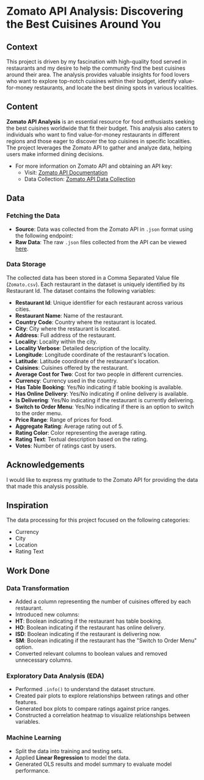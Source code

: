 # Zomato API Analysis: Discovering the Best Cuisines Around You

## Context

This project is driven by my fascination with high-quality food served in restaurants and my desire to help the community find the best cuisines around their area. The analysis provides valuable insights for food lovers who want to explore top-notch cuisines within their budget, identify value-for-money restaurants, and locate the best dining spots in various localities.

## Content

**Zomato API Analysis** is an essential resource for food enthusiasts seeking the best cuisines worldwide that fit their budget. This analysis also caters to individuals who want to find value-for-money restaurants in different regions and those eager to discover the top cuisines in specific localities. The project leverages the Zomato API to gather and analyze data, helping users make informed dining decisions.

- For more information on Zomato API and obtaining an API key:
  - Visit: [Zomato API Documentation](https://developers.zomato.com/api#headline1)
  - Data Collection: [Zomato API Data Collection](https://developers.zomato.com/documentation)

## Data

### Fetching the Data

- **Source**: Data was collected from the Zomato API in `.json` format using the following endpoint:
- **Raw Data**: The raw `.json` files collected from the API can be viewed [here](link-to-raw-data).

### Data Storage

The collected data has been stored in a Comma Separated Value file (`Zomato.csv`). Each restaurant in the dataset is uniquely identified by its Restaurant Id. The dataset contains the following variables:

- **Restaurant Id**: Unique identifier for each restaurant across various cities.
- **Restaurant Name**: Name of the restaurant.
- **Country Code**: Country where the restaurant is located.
- **City**: City where the restaurant is located.
- **Address**: Full address of the restaurant.
- **Locality**: Locality within the city.
- **Locality Verbose**: Detailed description of the locality.
- **Longitude**: Longitude coordinate of the restaurant's location.
- **Latitude**: Latitude coordinate of the restaurant's location.
- **Cuisines**: Cuisines offered by the restaurant.
- **Average Cost for Two**: Cost for two people in different currencies.
- **Currency**: Currency used in the country.
- **Has Table Booking**: Yes/No indicating if table booking is available.
- **Has Online Delivery**: Yes/No indicating if online delivery is available.
- **Is Delivering**: Yes/No indicating if the restaurant is currently delivering.
- **Switch to Order Menu**: Yes/No indicating if there is an option to switch to the order menu.
- **Price Range**: Range of prices for food.
- **Aggregate Rating**: Average rating out of 5.
- **Rating Color**: Color representing the average rating.
- **Rating Text**: Textual description based on the rating.
- **Votes**: Number of ratings cast by users.

## Acknowledgements

I would like to express my gratitude to the Zomato API for providing the data that made this analysis possible.

## Inspiration

The data processing for this project focused on the following categories:
- Currency
- City
- Location
- Rating Text

## Work Done

### Data Transformation

- Added a column representing the number of cuisines offered by each restaurant.
- Introduced new columns:
- **HT**: Boolean indicating if the restaurant has table booking.
- **HO**: Boolean indicating if the restaurant has online delivery.
- **ISD**: Boolean indicating if the restaurant is delivering now.
- **SM**: Boolean indicating if the restaurant has the "Switch to Order Menu" option.
- Converted relevant columns to boolean values and removed unnecessary columns.

### Exploratory Data Analysis (EDA)

- Performed `.info()` to understand the dataset structure.
- Created pair plots to explore relationships between ratings and other features.
- Generated box plots to compare ratings against price ranges.
- Constructed a correlation heatmap to visualize relationships between variables.

### Machine Learning

- Split the data into training and testing sets.
- Applied **Linear Regression** to model the data.
- Generated OLS results and model summary to evaluate model performance.

